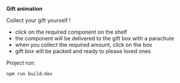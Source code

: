 **Gift animation**

Сollect your gift yourself !

- click on the required component on the shelf
- the component will be delivered to the gift box with a parachute
- when you collect the required amount, click on the box
- gift box will be packed and ready to please loved ones


Project run:

`npm run build:dev`
